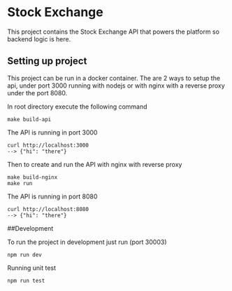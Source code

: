 # Stock Exchange

This project contains the Stock Exchange API that powers the platform so backend logic is here.

## Setting up project

This project can be run in a docker container. The are 2 ways to setup the api, under port 3000 running with nodejs or with nginx with a reverse proxy under the port 8080.

In root directory execute the following command
```
make build-api
```
The API is running in port 3000
```
curl http://localhost:3000
--> {"hi": "there"}
```

Then to create and run the API with nginx with reverse proxy
```
make build-nginx
make run
```
The API is running in port 8080
```
curl http://localhost:8080
--> {"hi": "there"}
```

##Development

To run the project in development just run (port 30003)
```
npm run dev
```
Running unit test
```
npm run test
```